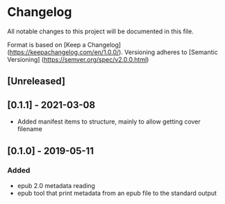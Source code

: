 # Changelog
All notable changes to this project will be documented in this file.

Format is based on [Keep a Changelog] (https://keepachangelog.com/en/1.0.0/).
Versioning adheres to [Semantic Versioning] (https://semver.org/spec/v2.0.0.html)

## [Unreleased]

## [0.1.1] - 2021-03-08
- Added manifest items to structure, mainly to allow getting cover filename
## [0.1.0] - 2019-05-11
### Added
- epub 2.0 metadata reading
- epub tool that print metadata from an epub file to the standard output
